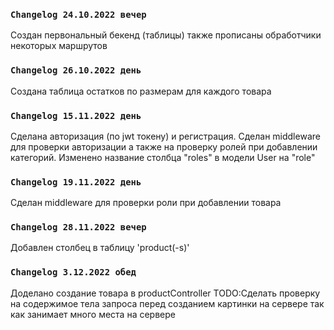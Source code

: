 ### `Changelog 24.10.2022 вечер`
Создан первональный бекенд (таблицы) также прописаны обработчики некоторых маршрутов
### `Changelog 26.10.2022 день`
Создана таблица остатков по размерам для каждого товара
### `Changelog 15.11.2022 день`
Сделана авторизация (по jwt токену) и регистрация.
Сделан middleware для проверки авторизации а также на проверку ролей при добавлении категорий.
Изменено название столбца "roles" в модели User на "role"
### `Changelog 19.11.2022 день`
Сделан middleware для проверки роли при добавлении товара
### `Changelog 28.11.2022 вечер`
Добавлен столбец в таблицу 'product(-s)'
### `Changelog 3.12.2022 обед`
Доделано создание товара в productController
TODO:Сделать проверку на содержимое тела запроса перед созданием картинки на сервере так как занимает много места на сервере